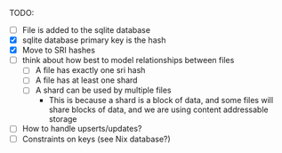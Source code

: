 TODO:

- [ ] File is added to the sqlite database
- [x] sqlite database primary key is the hash
- [x] Move to SRI hashes
- [ ] think about how best to model relationships between files
  - [ ] A file has exactly one sri hash
  - [ ] A file has at least one shard
  - [ ] A shard can be used by multiple files
    - This is because a shard is a block of data, and some files will share blocks of data, and we are using content addressable storage
- [ ] How to handle upserts/updates?
- [ ] Constraints on keys (see Nix database?)